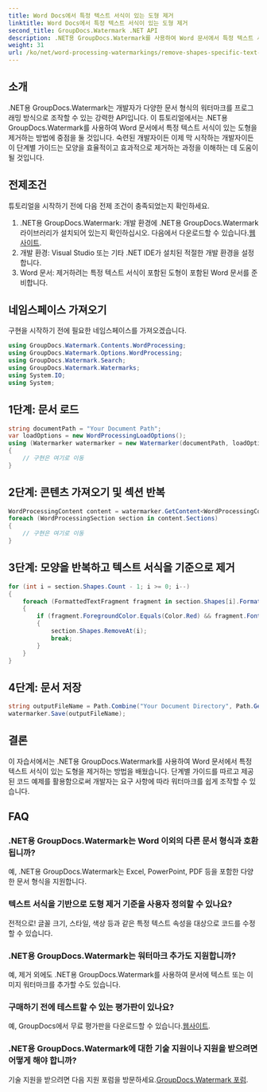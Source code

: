 ```yaml
---
title: Word Docs에서 특정 텍스트 서식이 있는 도형 제거
linktitle: Word Docs에서 특정 텍스트 서식이 있는 도형 제거
second_title: GroupDocs.Watermark .NET API
description: .NET용 GroupDocs.Watermark를 사용하여 Word 문서에서 특정 텍스트 서식이 있는 도형을 제거하는 방법을 알아보세요. 워터마크를 효율적으로 조작하려면 가이드를 따르세요.
weight: 31
url: /ko/net/word-processing-watermarkings/remove-shapes-specific-text-formatting-word-docs/
---
```

## 소개
.NET용 GroupDocs.Watermark는 개발자가 다양한 문서 형식의 워터마크를 프로그래밍 방식으로 조작할 수 있는 강력한 API입니다. 이 튜토리얼에서는 .NET용 GroupDocs.Watermark를 사용하여 Word 문서에서 특정 텍스트 서식이 있는 도형을 제거하는 방법에 중점을 둘 것입니다. 숙련된 개발자이든 이제 막 시작하는 개발자이든 이 단계별 가이드는 모양을 효율적이고 효과적으로 제거하는 과정을 이해하는 데 도움이 될 것입니다.
## 전제조건
튜토리얼을 시작하기 전에 다음 전제 조건이 충족되었는지 확인하세요.
1.  .NET용 GroupDocs.Watermark: 개발 환경에 .NET용 GroupDocs.Watermark 라이브러리가 설치되어 있는지 확인하십시오. 다음에서 다운로드할 수 있습니다.[웹사이트](https://releases.groupdocs.com/Watermark/net/).
2. 개발 환경: Visual Studio 또는 기타 .NET IDE가 설치된 적절한 개발 환경을 설정합니다.
3. Word 문서: 제거하려는 특정 텍스트 서식이 포함된 도형이 포함된 Word 문서를 준비합니다.

## 네임스페이스 가져오기
구현을 시작하기 전에 필요한 네임스페이스를 가져오겠습니다.
```csharp
using GroupDocs.Watermark.Contents.WordProcessing;
using GroupDocs.Watermark.Options.WordProcessing;
using GroupDocs.Watermark.Search;
using GroupDocs.Watermark.Watermarks;
using System.IO;
using System;
```
## 1단계: 문서 로드
```csharp
string documentPath = "Your Document Path";
var loadOptions = new WordProcessingLoadOptions();
using (Watermarker watermarker = new Watermarker(documentPath, loadOptions))
{
    // 구현은 여기로 이동
}
```
## 2단계: 콘텐츠 가져오기 및 섹션 반복
```csharp
WordProcessingContent content = watermarker.GetContent<WordProcessingContent>();
foreach (WordProcessingSection section in content.Sections)
{
    // 구현은 여기로 이동
}
```
## 3단계: 모양을 반복하고 텍스트 서식을 기준으로 제거
```csharp
for (int i = section.Shapes.Count - 1; i >= 0; i--)
{
    foreach (FormattedTextFragment fragment in section.Shapes[i].FormattedTextFragments)
    {
        if (fragment.ForegroundColor.Equals(Color.Red) && fragment.Font.FamilyName == "Arial")
        {
            section.Shapes.RemoveAt(i);
            break;
        }
    }
}
```
## 4단계: 문서 저장
```csharp
string outputFileName = Path.Combine("Your Document Directory", Path.GetFileName(documentPath));
watermarker.Save(outputFileName);
```

## 결론
이 자습서에서는 .NET용 GroupDocs.Watermark를 사용하여 Word 문서에서 특정 텍스트 서식이 있는 도형을 제거하는 방법을 배웠습니다. 단계별 가이드를 따르고 제공된 코드 예제를 활용함으로써 개발자는 요구 사항에 따라 워터마크를 쉽게 조작할 수 있습니다.
## FAQ
### .NET용 GroupDocs.Watermark는 Word 이외의 다른 문서 형식과 호환됩니까?
예, .NET용 GroupDocs.Watermark는 Excel, PowerPoint, PDF 등을 포함한 다양한 문서 형식을 지원합니다.
### 텍스트 서식을 기반으로 도형 제거 기준을 사용자 정의할 수 있나요?
전적으로! 글꼴 크기, 스타일, 색상 등과 같은 특정 텍스트 속성을 대상으로 코드를 수정할 수 있습니다.
### .NET용 GroupDocs.Watermark는 워터마크 추가도 지원합니까?
예, 제거 외에도 .NET용 GroupDocs.Watermark를 사용하여 문서에 텍스트 또는 이미지 워터마크를 추가할 수도 있습니다.
### 구매하기 전에 테스트할 수 있는 평가판이 있나요?
 예, GroupDocs에서 무료 평가판을 다운로드할 수 있습니다.[웹사이트](https://releases.groupdocs.com/).
### .NET용 GroupDocs.Watermark에 대한 기술 지원이나 지원을 받으려면 어떻게 해야 합니까?
 기술 지원을 받으려면 다음 지원 포럼을 방문하세요.[GroupDocs.Watermark 포럼](https://forum.groupdocs.com/c/watermark/19).